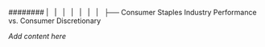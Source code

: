 ######## |   |   |   |   |   |   |   ├── Consumer Staples Industry Performance vs. Consumer Discretionary

*Add content here*